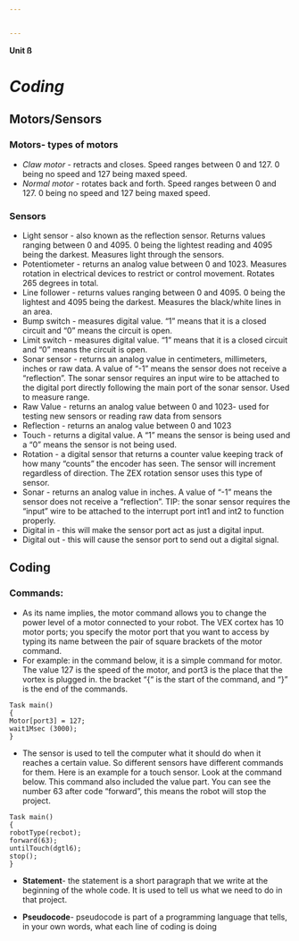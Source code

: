```yaml
---


---
```


<p><strong>Unit ß</strong></p>
<h1 id="coding"><em>Coding</em></h1>
<h2 id="motorssensors">Motors/Sensors</h2>
<h3 id="motors--types-of-motors">Motors- types of motors</h3>
<ul>
<li><em>Claw motor</em> - retracts and closes. Speed ranges between 0 and 127. 0 being no speed and 127 being maxed speed.</li>
<li><em>Normal motor</em> - rotates back and forth. Speed ranges between 0 and 127. 0 being no speed and 127 being maxed speed.</li>
</ul>
<h3 id="sensors">Sensors</h3>
<ul>
<li>Light sensor - also known as the reflection sensor. Returns values ranging between 0 and 4095. 0 being the lightest reading and 4095 being the darkest. Measures light through the sensors.</li>
<li>Potentiometer - returns an analog value between 0 and 1023. Measures rotation in electrical devices to restrict or control movement. Rotates 265 degrees in total.</li>
<li>Line follower - returns values ranging between 0 and 4095. 0 being the lightest and 4095 being the darkest. Measures the black/white lines in an area.</li>
<li>Bump switch - measures digital value. “1” means that it is a closed circuit and “0” means the circuit is open.</li>
<li>Limit switch - measures digital value. “1” means that it is a closed circuit and “0” means the circuit is open.</li>
<li>Sonar sensor - returns an analog value in centimeters, millimeters, inches or raw data. A value of “-1” means the sensor does not receive a “reflection”. The sonar sensor requires an input wire to   be attached to the digital port directly following the main port of the sonar sensor. Used to measure range.</li>
<li>Raw Value - returns an analog value between 0 and 1023- used for testing new sensors or reading raw data from sensors</li>
<li>Reflection - returns an analog value between 0 and 1023</li>
<li>Touch - returns a digital value. A “1” means the sensor is being used and a “0” means the sensor is not being used.</li>
<li>Rotation - a digital sensor that returns a counter value keeping track of how many “counts” the encoder has seen. The sensor will increment regardless of direction. The ZEX rotation sensor uses this type of sensor.</li>
<li>Sonar - returns an analog value in inches. A value of “-1” means the sensor does not receive a “reflection”. TIP: the sonar sensor requires the “input” wire to be attached to the interrupt port int1 and int2 to function properly.</li>
<li>Digital in - this will make the sensor port act as just a digital input.</li>
<li>Digital out - this will cause the sensor port to send out a digital signal.</li>
</ul>
<h2 id="coding-1">Coding</h2>
<h3 id="commands">Commands:</h3>
<ul>
<li>As its name implies, the motor command allows you to change the power level of a motor connected to your robot. The VEX cortex has 10 motor ports; you specify the motor port that you want to access by typing its name between the pair of square brackets of the motor command.</li>
<li>For example: in the command below, it is a simple command for motor. The value 127 is the speed of the motor, and port3 is the place that the vortex is plugged in. the bracket “{“ is the start of the command, and “}” is the end of the commands.</li>
</ul>
<pre><code>Task main()
{
Motor[port3] = 127;
wait1Msec (3000);
}
</code></pre>
<ul>
<li>The sensor is used to tell the computer what it should do when it reaches a certain value. So different sensors have different commands for them. Here is an example for a touch sensor. Look at the command below. This command also included the value part. You can see the number 63 after code “forward”, this means the robot will stop the project.</li>
</ul>
<pre><code>Task main()
{
robotType(recbot);
forward(63);
untilTouch(dgtl6);
stop();
}
</code></pre>
<ul>
<li>
<p><strong>Statement</strong>- the statement is a short paragraph that we write at the beginning of the whole code. It is used to tell us what we need to do in that project.</p>
</li>
<li>
<p><strong>Pseudocode</strong>-  pseudocode is part of a programming language that tells, in your own words, what each line of coding is doing</p>
</li>
</ul>


